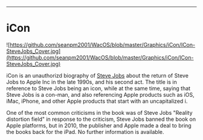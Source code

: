 
***

# iCon

![https://github.com/seanpm2001/WacOS/blob/master/Graphics/iCon/ICon-SteveJobs_Cover.jpg](https://github.com/seanpm2001/WacOS/blob/master/Graphics/iCon/ICon-SteveJobs_Cover.jpg)

iCon is an unauthorizd biography of [Steve Jobs](https://github.com/seanpm2001/WacOS/wiki/Steve_Jobs/) about the return of Steve Jobs to Apple Inc in the late 1990s, and his second act. The title is in reference to Steve Jobs being an icon, while at the same time, saying that Steve Jobs is a con-man, and also referencing Apple products such as iOS, iMac, iPhone, and other Apple products that start with an uncapitalized i.

One of the most common criticisms in the book was of Steve Jobs "Reality distortion field" in response to the criticism, Steve Jobs banned the book on Apple platforms, but in 2010, the publisher and Apple made a deal to bring the books back for the iPad. No further information is available.

<!-- It just has a unique title, and I wanted to make a simplified version of the article (which was already a stub) to comply with the everything Apple rule"

## Sources

[https://en.wikipedia.org/wiki/ICon](https://en.wikipedia.org/wiki/ICon) - Wikipedia

More sources coming soon.

***

## Article info

**Written on:** `Friday, 2021 September 17th at 9:24 pm)`

**File format:** `Markdown document (*.md *.mkd *.markdown)`

**Article version:** `1 (Friday, 2021 September 17th at 9:24 pm)`

***

